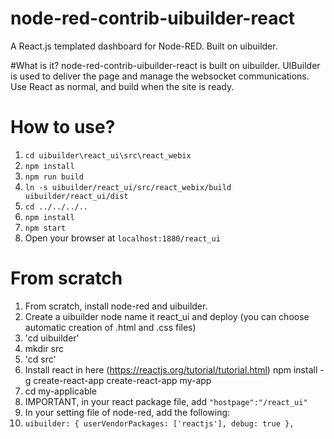 # node-red-contrib-uibuilder-react
A React.js templated dashboard for Node-RED. Built on uibuilder.

#What is it?
node-red-contrib-uibuilder-react is built on uibuilder.
UIBuilder is used to deliver the page and manage the websocket communications.
Use React as normal, and build when the site is ready.

# How to use?

1. `cd uibuilder\react_ui\src\react_webix`
2. `npm install`
3. `npm run build`
4. `ln -s uibuilder/react_ui/src/react_webix/build uibuilder/react_ui/dist`
5. `cd ../../../..`
6. `npm install`
7. `npm start`
8. Open your browser at `localhost:1880/react_ui`

# From scratch
1. From scratch, install node-red and uibuilder.
2. Create a uibuilder node name it react_ui and deploy (you can choose automatic creation of .html and .css files)
3. 'cd uibuilder'
4. mkdir src
5. 'cd src'
6. Install react in here (https://reactjs.org/tutorial/tutorial.html)
npm install -g create-react-app
create-react-app my-app
7. cd my-applicable
8. IMPORTANT, in your react package file, add ``"hostpage":"/react_ui"``
9. In your setting file of node-red, add the following:
10. `uibuilder: {
        userVendorPackages: ['reactjs'],
        debug: true
    },`
